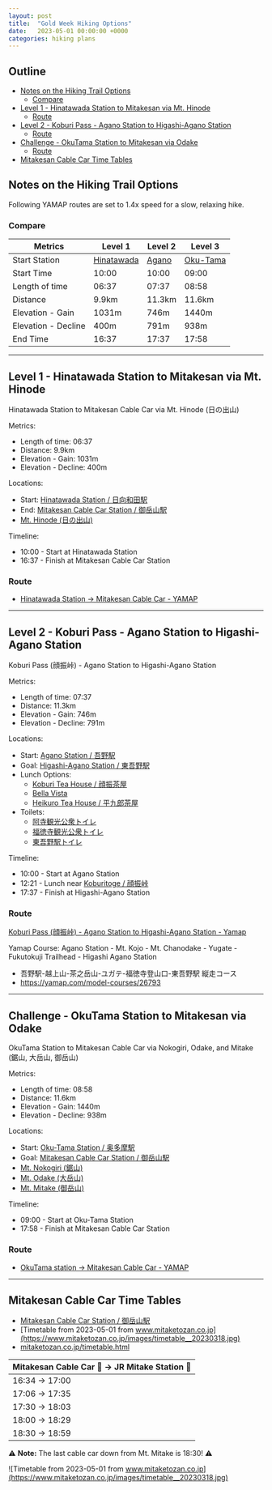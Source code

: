 ```yaml
---
layout: post
title:  "Gold Week Hiking Options"
date:   2023-05-01 00:00:00 +0000
categories: hiking plans
---
```


## Outline<!-- omit in toc -->
* [Notes on the Hiking Trail Options](#notes-on-the-hiking-trail-options)
  * [Compare](#compare)
* [Level 1 - Hinatawada Station to Mitakesan via Mt. Hinode](#level-1---hinatawada-station-to-mitakesan-via-mt-hinode)
  * [Route](#route)
* [Level 2 - Koburi Pass - Agano Station to Higashi-Agano Station](#level-2---koburi-pass---agano-station-to-higashi-agano-station)
  * [Route](#route-1)
* [Challenge - OkuTama Station to Mitakesan via Odake](#challenge---okutama-station-to-mitakesan-via-odake)
  * [Route](#route-2)
* [Mitakesan Cable Car Time Tables](#mitakesan-cable-car-time-tables)

## Notes on the Hiking Trail Options
Following YAMAP routes are set to 1.4x speed for a slow, relaxing hike.

### Compare

| Metrics             | Level 1                                             | Level 2                                        | Level 3                                           |
| ------------------- | --------------------------------------------------- | ---------------------------------------------- | ------------------------------------------------- |
| Start Station       | [Hinatawada](https://goo.gl/maps/ULv12ZWtcutLFZLc7) | [Agano](https://goo.gl/maps/no8TWp5cECa1pooq8) | [Oku-Tama](https://goo.gl/maps/vTKxxa1TxdbqkVJz9) |
| Start Time          | 10:00                                               | 10:00                                          | 09:00                                             |
| Length of time      | 06:37                                               | 07:37                                          | 08:58                                             |
| Distance            | 9.9km                                               | 11.3km                                         | 11.6km                                            |
| Elevation - Gain    | 1031m                                               | 746m                                           | 1440m                                             |
| Elevation - Decline | 400m                                                | 791m                                           | 938m                                              |
| End Time            | 16:37                                               | 17:37                                          | 17:58                                             |

---

## Level 1 - Hinatawada Station to Mitakesan via Mt. Hinode
Hinatawada Station to Mitakesan Cable Car via Mt. Hinode (日の出山)

Metrics:
* Length of time: 06:37
* Distance: 9.9km
* Elevation - Gain: 1031m
* Elevation - Decline: 400m

Locations:
* Start: [Hinatawada Station / 日向和田駅](https://goo.gl/maps/ULv12ZWtcutLFZLc7)
* End: [Mitakesan Cable Car Station / 御岳山駅](https://goo.gl/maps/W7baocnkbqSZ1iDZ7)
* [Mt. Hinode (日の出山)](https://goo.gl/maps/HcM9K3b7XTGBVeee7)

Timeline:
* 10:00 - Start at Hinatawada Station
* 16:37 - Finish at Mitakesan Cable Car Station

### Route
* [Hinatawada Station -> Mitakesan Cable Car - YAMAP](https://yamap.com/plans/code/GRLwFtW60TK04NY-nLeTZLeymIrU7qWER8WWBxkgJNhrvEKkKXXsCKbmncLQ2_2rMoI)

---

## Level 2 - Koburi Pass - Agano Station to Higashi-Agano Station
Koburi Pass (顔振峠) - Agano Station to Higashi-Agano Station

Metrics:
* Length of time: 07:37
* Distance: 11.3km
* Elevation - Gain: 746m
* Elevation - Decline: 791m

Locations:
* Start: [Agano Station / 吾野駅](https://goo.gl/maps/no8TWp5cECa1pooq8)
* Goal: [Higashi-Agano Station / 東吾野駅](https://goo.gl/maps/fbJEYqd2ZHARiu2n9)
* Lunch Options:
  * [Koburi Tea House / 顔振茶屋](https://goo.gl/maps/BxKr2onbtr7REtVQ8)
  * [Bella Vista](https://goo.gl/maps/PTj6wH1HedmX2GgZ7)
  * [Heikuro Tea House / 平九郎茶屋](https://goo.gl/maps/ijtXVvDVVXCUtSWo9)
* Toilets:
  * [阿寺観光公衆トイレ](https://goo.gl/maps/g6z5AxjiHLG4XJxy)
  * [福徳寺観光公衆トイレ](https://goo.gl/maps/Zh2eHU8GiGY1aDXy)
  * [東吾野駅トイレ](https://goo.gl/maps/JtsBNanVjBKkyHM4)

Timeline:
* 10:00 - Start at Agano Station
* 12:21 - Lunch near [Koburitoge / 顔振峠](https://goo.gl/maps/YZLsY8XqkQNsdEUs7)
* 17:37 - Finish at Higashi-Agano Station

### Route
[Koburi Pass (顔振峠) - Agano Station to Higashi-Agano Station - Yamap](https://yamap.com/plans/code/Beui5qhC09Jjg0ZJzYlux4vQLBRQz2vZurXnHqIgNkk67ToNXURT3TwaRQyf7G67StE)

Yamap Course: Agano Station - Mt. Kojo - Mt. Chanodake - Yugate - Fukutokuji Trailhead - Higashi Agano Station
* 吾野駅-越上山-茶之岳山-ユガテ-福徳寺登山口-東吾野駅 縦走コース
* <https://yamap.com/model-courses/26793>

---

## Challenge - OkuTama Station to Mitakesan via Odake
OkuTama Station to Mitakesan Cable Car via Nokogiri, Odake, and Mitake (鋸山, 大岳山, 御岳山)

Metrics:
* Length of time: 08:58
* Distance: 11.6km
* Elevation - Gain: 1440m
* Elevation - Decline: 938m

Locations:
* Start: [Oku-Tama Station / 奥多摩駅](https://goo.gl/maps/vTKxxa1TxdbqkVJz9)
* Goal: [Mitakesan Cable Car Station / 御岳山駅](https://goo.gl/maps/W7baocnkbqSZ1iDZ7)
* [Mt. Nokogiri (鋸山)](https://goo.gl/maps/iKCSZobAK1cV1GUZ8)
* [Mt. Odake (大岳山)](https://goo.gl/maps/2UeiRkAJdaiW63f26)
* [Mt. Mitake (御岳山)](https://goo.gl/maps/dpASYpiTsH7KomtB8)

Timeline:
* 09:00 - Start at Oku-Tama Station
* 17:58 - Finish at Mitakesan Cable Car Station

### Route
* [OkuTama station -> Mitakesan Cable Car - YAMAP](https://yamap.com/plans/code/AZYgi_IhPKWedLy9cQwZpD9TeOf2hngnn-Y-k-ZckKQ88yiFDNFw5OKyJpsJ8cXl0Gg)

---

## Mitakesan Cable Car Time Tables
* [Mitakesan Cable Car Station / 御岳山駅](https://goo.gl/maps/W7baocnkbqSZ1iDZ7)
* [Timetable from 2023-05-01 from www.mitaketozan.co.jp](https://www.mitaketozan.co.jp/images/timetable__20230318.jpg)
* [mitaketozan.co.jp/timetable.html](https://www.mitaketozan.co.jp/timetable.html)

| Mitakesan Cable Car 🚠 -> JR Mitake Station 🚉 |
| -------------------------------------------- |
| 16:34 -> 17:00                               |
| 17:06 -> 17:35                               |
| 17:30 -> 18:03                               |
| 18:00 -> 18:29                               |
| 18:30 -> 18:59                               |

⚠️ **Note:** The last cable car down from Mt. Mitake is 18:30! ⚠️

![Timetable from 2023-05-01 from www.mitaketozan.co.jp](https://www.mitaketozan.co.jp/images/timetable__20230318.jpg)
